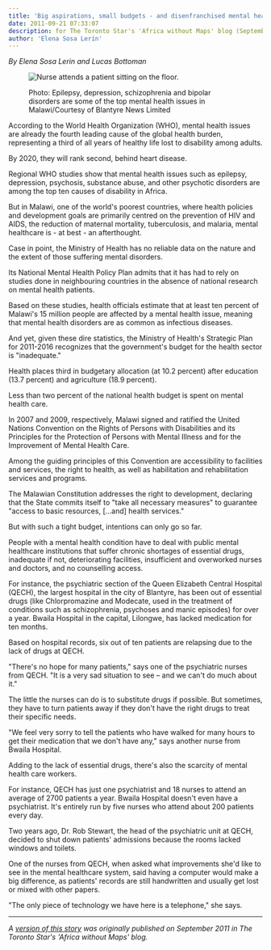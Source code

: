 ```yaml
---
title: 'Big aspirations, small budgets - and disenfranchised mental health care patients'
date: 2011-09-21 07:33:07
description: for The Toronto Star's 'Africa without Maps' blog (September 2011).
author: 'Elena Sosa Lerín'
---
```

*By Elena Sosa Lerin and Lucas Bottoman*

<figure>
<img data-src="https://res.cloudinary.com/esarin72/image/upload/c_mpad,h_600,q_auto:good/v1603222831/malawi-mental-health-care_ogyr50.jpg" loading="lazy" alt="Nurse attends a patient sitting on the floor." class="lazyload">
<figcaption>
    <p><span class="thick">Photo:</span> Epilepsy, depression, schizophrenia and                   bipolar disorders are some of the top mental health issues in Malawi/Courtesy of Blantyre News Limited</p>
</figcaption>
</figure>

According to the World Health Organization (WHO), mental health issues are already the fourth leading cause of the global health burden, representing a third of all years of healthy life lost to disability among adults.

By 2020, they will rank second, behind heart disease.

Regional WHO studies show that mental health issues such as epilepsy, depression, psychosis, substance abuse, and other psychotic disorders are among the top ten causes of disability in Africa.

But in Malawi, one of the world's poorest countries, where health policies and development goals are primarily centred on the prevention of HIV and AIDS, the reduction of maternal mortality, tuberculosis, and malaria, mental healthcare is - at best - an afterthought.

Case in point, the Ministry of Health has no reliable data on the nature and the extent of those suffering mental disorders.

Its National Mental Health Policy Plan admits that it has had to rely on studies done in neighbouring countries in the absence of national research on mental health patients.

Based on these studies, health officials estimate that at least ten percent of Malawi's 15 million people are affected by a mental health issue, meaning that mental health disorders are as common as infectious diseases.

And yet, given these dire statistics, the Ministry of Health's Strategic Plan for 2011-2016 recognizes that the government's budget for the health sector is "inadequate."

Health places third in budgetary allocation (at 10.2 percent) after education (13.7 percent) and agriculture (18.9 percent).

Less than two percent of the national health budget is spent on mental health care.

In 2007 and 2009, respectively, Malawi signed and ratified the United Nations Convention on the Rights of Persons with Disabilities and its Principles for the Protection of Persons with Mental Illness and for the Improvement of Mental Health Care.

Among the guiding principles of this Convention are accessibility to facilities and services, the right to health, as well as habilitation and rehabilitation services and programs.

The Malawian Constitution addresses the right to development, declaring that the State commits itself to "take all necessary measures" to guarantee "access to basic resources, […and] health services."

But with such a tight budget, intentions can only go so far.

People with a mental health condition have to deal with public mental healthcare institutions that suffer chronic shortages of essential drugs, inadequate if not, deteriorating facilities, insufficient and overworked nurses and doctors, and no counselling access.

For instance, the psychiatric section of the Queen Elizabeth Central Hospital (QECH), the largest hospital in the city of Blantyre, has been out of essential drugs (like Chlorpromazine and Modecate, used in the treatment of conditions such as schizophrenia, psychoses and manic episodes) for over a year. Bwaila Hospital in the capital, Lilongwe, has lacked medication for ten months.

Based on hospital records, six out of ten patients are relapsing due to the lack of drugs at QECH.

"There's no hope for many patients," says one of the psychiatric nurses from QECH. "It is a very sad situation to see – and we can't do much about it."

The little the nurses can do is to substitute drugs if possible. But sometimes, they have to turn patients away if they don't have the right drugs to treat their specific needs.

"We feel very sorry to tell the patients who have walked for many hours to get their medication that we don't have any," says another nurse from Bwaila Hospital.

Adding to the lack of essential drugs, there's also the scarcity of mental health care workers.

For instance, QECH has just one psychiatrist and 18 nurses to attend an average of 2700 patients a year. Bwaila Hospital doesn't even have a psychiatrist. It's entirely run by five nurses who attend about 200 patients every day.

Two years ago, Dr. Rob Stewart, the head of the psychiatric unit at QECH, decided to shut down patients' admissions because the rooms lacked windows and toilets.

One of the nurses from QECH, when asked what improvements she'd like to see in the mental healthcare system, said having a computer would make a big difference, as patients' records are still handwritten and usually get lost or mixed with other papers.

"The only piece of technology we have here is a telephone," she says. 
<hr>

*A <a href="https://thestar.blogs.com/africa/2011/09/big-aspirations-small-budgets-and-disenfranchised-mental-patients.html" target="blank">version of this story</a> was originally published on September 2011 in The Toronto Star's 'Africa without Maps' blog.*




